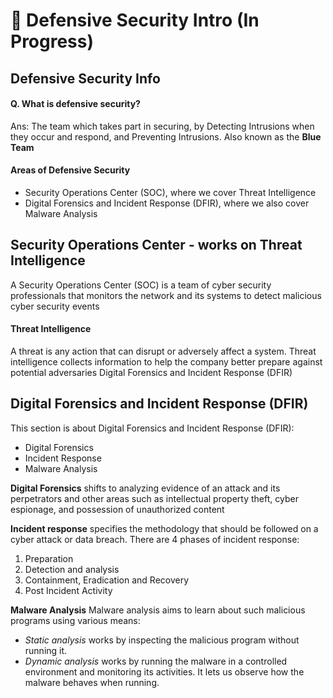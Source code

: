 # 🔐 Defensive Security Intro (In Progress)

## Defensive Security Info

#### Q. What is defensive security?
Ans: The team which takes part in securing, by Detecting Intrusions when they occur and respond, and Preventing Intrusions. Also known as the **Blue Team**

#### Areas of Defensive Security
- Security Operations Center (SOC), where we cover Threat Intelligence
- Digital Forensics and Incident Response (DFIR), where we also cover Malware Analysis

## Security Operations Center - works on Threat Intelligence
A Security Operations Center (SOC) is a team of cyber security professionals that monitors the network and its systems to detect malicious cyber security events

#### Threat Intelligence

A threat is any action that can disrupt or adversely affect a system. Threat intelligence collects information to help the company better prepare against potential adversaries
Digital Forensics and Incident Response (DFIR)

## Digital Forensics and Incident Response (DFIR)

This section is about Digital Forensics and Incident Response (DFIR):

- Digital Forensics
- Incident Response
- Malware Analysis

**Digital Forensics** shifts to analyzing evidence of an attack and its perpetrators and other areas such as intellectual property theft, 
cyber espionage, and possession of unauthorized content

**Incident response** specifies the methodology that should be followed on a cyber attack or data breach.
There are 4 phases of incident response:
1. Preparation
2. Detection and analysis
3. Containment, Eradication and Recovery
4. Post Incident Activity

**Malware Analysis**
Malware analysis aims to learn about such malicious programs using various means:

- _Static analysis_ works by inspecting the malicious program without running it. 
- _Dynamic analysis_ works by running the malware in a controlled environment and monitoring its activities. It lets us observe how the malware behaves when running.
